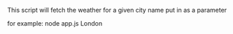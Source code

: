 This script will fetch the weather for a given city name put in as a parameter

for example: node app.js London
